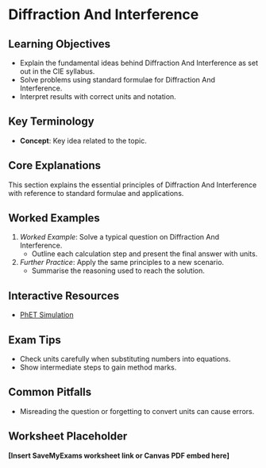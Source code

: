 # Diffraction And Interference

## Learning Objectives
- Explain the fundamental ideas behind Diffraction And Interference as set out in the CIE syllabus.
- Solve problems using standard formulae for Diffraction And Interference.
- Interpret results with correct units and notation.

## Key Terminology
- **Concept**: Key idea related to the topic.

## Core Explanations
This section explains the essential principles of Diffraction And Interference with reference to standard formulae and applications.

## Worked Examples
1. *Worked Example*: Solve a typical question on Diffraction And Interference.
   - Outline each calculation step and present the final answer with units.
2. *Further Practice*: Apply the same principles to a new scenario.
   - Summarise the reasoning used to reach the solution.

## Interactive Resources
- [PhET Simulation](https://phet.colorado.edu/)

## Exam Tips
- Check units carefully when substituting numbers into equations.
- Show intermediate steps to gain method marks.

## Common Pitfalls
- Misreading the question or forgetting to convert units can cause errors.

## Worksheet Placeholder
**[Insert SaveMyExams worksheet link or Canvas PDF embed here]**

